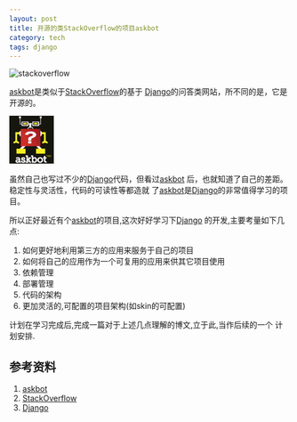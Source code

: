 ```yaml
---
layout: post
title: 开源的类StackOverflow的项目askbot
category: tech
tags: django
---
```


![stackoverflow](/assets/images/stackoverflow_logo.png)

[askbot][askbot]是类似于[StackOverflow][StackOverflow]的基于
[Django][Django]的问答类网站，所不同的是，它是开源的。

![askbot](/assets/images/askbot.gif)

虽然自己也写过不少的[Django][Django]代码，但看过[askbot][askbot]
后，也就知道了自己的差距。稳定性与灵活性，代码的可读性等都造就
了[askbot][askbot]是[Django][Django]的非常值得学习的项目。

所以正好最近有个[askbot][askbot]的项目,这次好好学习下[Django][Django]
的开发,主要考量如下几点:

1. 如何更好地利用第三方的应用来服务于自己的项目
2. 如何将自己的应用作为一个可复用的应用来供其它项目使用
3. 依赖管理
4. 部署管理
5. 代码的架构
6. 更加灵活的,可配置的项目架构(如skin的可配置)


计划在学习完成后,完成一篇对于上述几点理解的博文,立于此,当作后续的一个
计划安排.


## 参考资料
1. [askbot][askbot]
2. [StackOverflow][StackOverflow]
3. [Django][Django]


[askbot]: http://askbot.com/
[StackOverflow]: http://www.stackoverflow.com
[Django]: http://djangoproject.com

